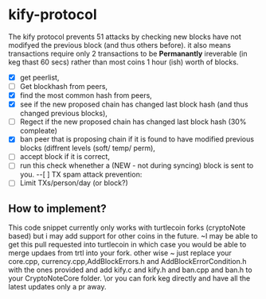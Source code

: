 # kify-protocol
The kify protocol prevents 51 attacks by checking new blocks have not modifyed the previous block (and thus others before). it also means transactions require only 2 transactions to be **Permanantly** ireverable (in keg thast 60 secs) rather than most coins 1 hour (ish) worth of blocks.


- [x] get peerlist,
- [ ] Get blockhash from peers,
- [x] find the most common hash from peers,
- [x] see if the new proposed chain has changed last block hash (and thus changed previous blocks),
- [ ] Regect if the new proposed chain has changed last block hash (30% compleate) 
- [x] ban peer that is proposing chain if it is found to have modified previous blocks (diffrent levels (soft/ temp/ perm),
- [ ] accept block if it is correct,
- [ ] run this check whenether a (NEW - not during syncing) block is sent to you.
--[ ] TX spam attack prevention:
- [ ] Limit TXs/person/day (or block?)
## How to implement?
This code snippet currently only works with turtlecoin forks (cryptoNote based) but i may add support for other coins in the future. ~I may be able to get this pull requested into turtlecoin in which case you would be able to merge updaes from trtl into your fork. other wise ~ just replace your core.cpp, currency.cpp,AddBlockErrors.h and AddBlockErrorCondition.h with the ones provided and add kify.c and kify.h  and ban.cpp and ban.h to your CryptoNoteCore folder. \or you can fork keg directly and have all the latest updates only a pr away.

